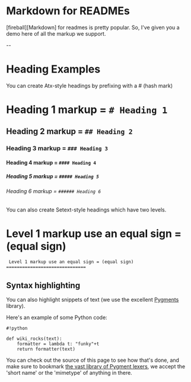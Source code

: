 Markdown for READMEs
====================

[fireball][Markdown] for readmes is pretty popular.  So, I've given you a demo here of all the markup we support.

--

# Heading Examples
You can create Atx-style headings by prefixing with a # (hash mark) 

# Heading 1 markup =  `# Heading 1`

## Heading 2 markup =  `## Heading 2`

### Heading 3 markup =  `### Heading 3`

#### Heading 4 markup =  `#### Heading 4`

##### Heading 5 markup =  `##### Heading 5`

###### Heading 6 markup =  `###### Heading 6`

You can also create Setext-style headings which have two levels.

Level 1 markup use an equal sign = (equal sign)
==============================

	
	 Level 1 markup use an equal sign = (equal sign)
	==============================
	

## Syntax highlighting


You can also highlight snippets of text (we use the excellent [Pygments][] library).




Here's an example of some Python code:

```
#!python

def wiki_rocks(text):
    formatter = lambda t: "funky"+t
    return formatter(text)
```


You can check out the source of this page to see how that's done, and make sure to bookmark [the vast library of Pygment lexers][lexers], we accept the 'short name' or the 'mimetype' of anything in there.




[fireball]: http://daringfireball.net/projects/markdown/
[Pygments]: http://www.pygments.org/
[lexers]: http://pygments.org/docs/lexers/
